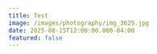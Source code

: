 ```yaml
---
title: Test
image: /images/photography/img_3625.jpg
date: 2025-08-15T12:00:00.000-04:00
featured: false
---
```

